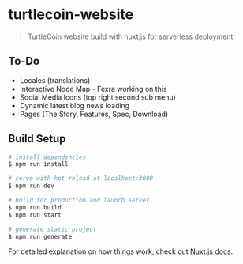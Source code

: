 # turtlecoin-website

> TurtleCoin website build with nuxt.js for serverless deployment.

## To-Do
- Locales (translations)
- Interactive Node Map - Fexra working on this
- Social Media Icons (top right second sub menu)
- Dynamic latest blog news loading
- Pages (The Story, Features, Spec, Download)

## Build Setup

``` bash
# install dependencies
$ npm run install

# serve with hot reload at localhost:3000
$ npm run dev

# build for production and launch server
$ npm run build
$ npm run start

# generate static project
$ npm run generate
```

For detailed explanation on how things work, check out [Nuxt.js docs](https://nuxtjs.org).
